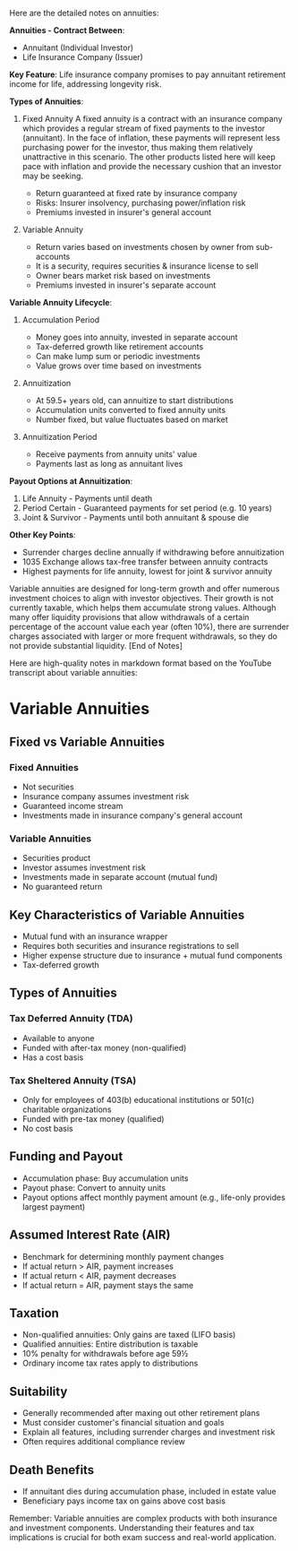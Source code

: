 
Here are the detailed notes on annuities:

**Annuities - Contract Between**:
- Annuitant (Individual Investor)
- Life Insurance Company (Issuer)

**Key Feature**: Life insurance company promises to pay annuitant retirement income for life, addressing longevity risk.

**Types of Annuities**:
1. Fixed Annuity 
A fixed annuity is a contract with an insurance company which provides a regular stream of fixed payments to the investor (annuitant). In the face of inflation, these payments will represent less purchasing power for the investor, thus making them relatively unattractive in this scenario. The other products listed here will keep pace with inflation and provide the necessary cushion that an investor may be seeking.
    - Return guaranteed at fixed rate by insurance company
    - Risks: Insurer insolvency, purchasing power/inflation risk
    - Premiums invested in insurer's general account

2. Variable Annuity 
    - Return varies based on investments chosen by owner from sub-accounts
    - It is a security, requires securities & insurance license to sell
    - Owner bears market risk based on investments 
    - Premiums invested in insurer's separate account

**Variable Annuity Lifecycle**:
1. Accumulation Period
    - Money goes into annuity, invested in separate account
    - Tax-deferred growth like retirement accounts
    - Can make lump sum or periodic investments
    - Value grows over time based on investments

2. Annuitization 
    - At 59.5+ years old, can annuitize to start distributions
    - Accumulation units converted to fixed annuity units
    - Number fixed, but value fluctuates based on market

3. Annuitization Period
    - Receive payments from annuity units' value
    - Payments last as long as annuitant lives
    
**Payout Options at Annuitization**:
1. Life Annuity - Payments until death
2. Period Certain - Guaranteed payments for set period (e.g. 10 years)
3. Joint & Survivor - Payments until both annuitant & spouse die

**Other Key Points**:
- Surrender charges decline annually if withdrawing before annuitization
- 1035 Exchange allows tax-free transfer between annuity contracts
- Highest payments for life annuity, lowest for joint & survivor annuity

Variable annuities are designed for long-term growth and offer numerous investment choices to align with investor objectives. Their growth is not currently taxable, which helps them accumulate strong values. Although many offer liquidity provisions that allow withdrawals of a certain percentage of the account value each year (often 10%), there are surrender charges associated with larger or more frequent withdrawals, so they do not provide substantial liquidity.
[End of Notes]

Here are high-quality notes in markdown format based on the YouTube transcript about variable annuities:

# Variable Annuities

## Fixed vs Variable Annuities

### Fixed Annuities
- Not securities
- Insurance company assumes investment risk
- Guaranteed income stream
- Investments made in insurance company's general account

### Variable Annuities
- Securities product
- Investor assumes investment risk
- Investments made in separate account (mutual fund)
- No guaranteed return

## Key Characteristics of Variable Annuities
- Mutual fund with an insurance wrapper
- Requires both securities and insurance registrations to sell
- Higher expense structure due to insurance + mutual fund components
- Tax-deferred growth

## Types of Annuities
### Tax Deferred Annuity (TDA)
- Available to anyone
- Funded with after-tax money (non-qualified)
- Has a cost basis

### Tax Sheltered Annuity (TSA)
- Only for employees of 403(b) educational institutions or 501(c) charitable organizations
- Funded with pre-tax money (qualified)
- No cost basis

## Funding and Payout
- Accumulation phase: Buy accumulation units
- Payout phase: Convert to annuity units
- Payout options affect monthly payment amount (e.g., life-only provides largest payment)

## Assumed Interest Rate (AIR)
- Benchmark for determining monthly payment changes
- If actual return > AIR, payment increases
- If actual return < AIR, payment decreases
- If actual return = AIR, payment stays the same

## Taxation
- Non-qualified annuities: Only gains are taxed (LIFO basis)
- Qualified annuities: Entire distribution is taxable
- 10% penalty for withdrawals before age 59½
- Ordinary income tax rates apply to distributions

## Suitability
- Generally recommended after maxing out other retirement plans
- Must consider customer's financial situation and goals
- Explain all features, including surrender charges and investment risk
- Often requires additional compliance review

## Death Benefits
- If annuitant dies during accumulation phase, included in estate value
- Beneficiary pays income tax on gains above cost basis

Remember: Variable annuities are complex products with both insurance and investment components. Understanding their features and tax implications is crucial for both exam success and real-world application.